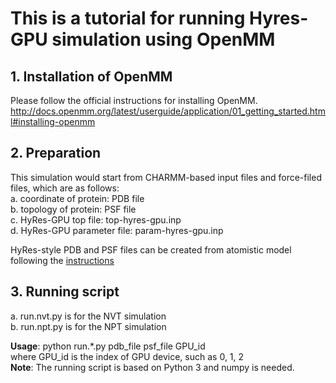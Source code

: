 # This is a tutorial for running Hyres-GPU simulation using OpenMM

## 1. Installation of OpenMM
   Please follow the official instructions for installing OpenMM.
   http://docs.openmm.org/latest/userguide/application/01_getting_started.html#installing-openmm
   
## 2. Preparation
   This simulation would start from CHARMM-based input files and force-filed files, which are as follows:  
   a. coordinate of protein: PDB file  
   b. topology of protein: PSF file  
   c. HyRes-GPU top file: top-hyres-gpu.inp  
   d. HyRes-GPU parameter file: param-hyres-gpu.inp   

   HyRes-style PDB and PSF files can be created from atomistic model following the [instructions](https://github.com/wayuer19/tutorial/tree/main/at2hyres)
  

## 3. Running script
   a. run.nvt.py is for the NVT simulation  
   b. run.npt.py is for the NPT simulation  
   
   **Usage**: python run.*.py pdb_file psf_file GPU_id   
              where GPU_id is the index of GPU device, such as 0, 1, 2  
   **Note**: The running script is based on Python 3 and numpy is needed.  
   
